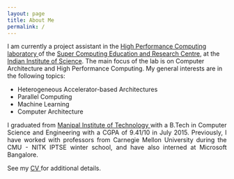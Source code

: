 ```yaml
---
layout: page
title: About Me
permalink: /
---
```


<span style="text-align: justify;">
I am currently a project assistant in the <a href= "http://hpc.serc.iisc.ernet.in/"> High Performance Computing laboratory </a> of the <a href = "http://www.serc.iisc.in/"> Super Computing Education and Research Centre</a>, at the <a href = "http://www.iisc.ernet.in/">Indian Institute of Science</a>. The main focus of the lab is on Computer Architecture and High Performance Computing. My general interests are in the following topics:


  * Heterogeneous Accelerator-based Architectures
  * Parallel Computing
  * Machine Learning
  * Computer Architecture
  
I graduated from <a href = "http://manipal.edu/mu.html"> Manipal Institute of Technology </a> with a B.Tech in Computer Science and Engineering with a CGPA of 9.41/10 in July 2015. Previously, I have worked with professors from Carnegie Mellon University  during the CMU - NITK IPTSE winter school, and have also interned at Microsoft Bangalore.


See my  <a href = "http://tejeswinisundaram.github.io/assets/tejeswini_resume.pdf"> CV </a>  for additional details.
</span>

